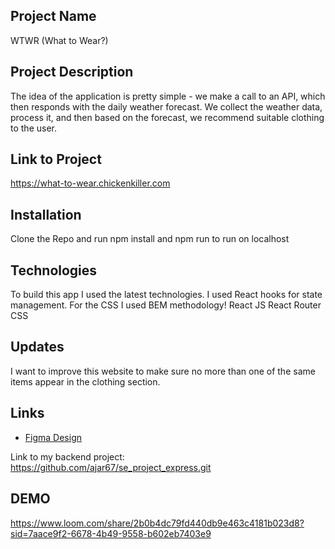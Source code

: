 ## Project Name
WTWR (What to Wear?)

## Project Description
The idea of the application is pretty simple - we make a call to an API, which then responds with the daily weather forecast. We collect the weather data, process it, and then based on the forecast, we recommend suitable clothing to the user.

## Link to Project
https://what-to-wear.chickenkiller.com

## Installation
Clone the Repo and run npm install and npm run to run on localhost

## Technologies
To build this app I used the latest technologies. I used React hooks for state management. For the CSS I used BEM methodology!
React JS
React Router
CSS

## Updates
I want to improve this website to make sure no more than one of the same items appear in the clothing section. 

## Links
- [Figma Design](https://www.figma.com/file/DTojSwldenF9UPKQZd6RRb/Sprint-10%3A-WTWR)

Link to my backend project: https://github.com/ajar67/se_project_express.git

## DEMO
https://www.loom.com/share/2b0b4dc79fd440db9e463c4181b023d8?sid=7aace9f2-6678-4b49-9558-b602eb7403e9
